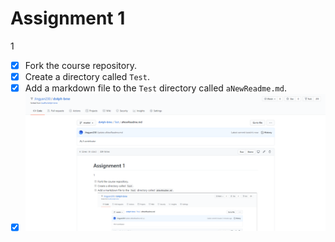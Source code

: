 # Assignment 1
1 
- [x] Fork the course repository. 
- [x] Create a directory called `Test`. 
- [x] Add a markdown file to the `Test` directory called `aNewReadme.md`. 
- [x] ![A screenshot of what I've done](image.png)
